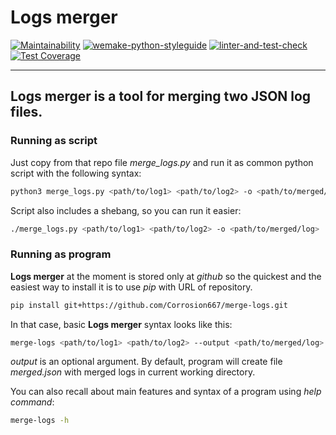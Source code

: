 # Logs merger

[![Maintainability](https://api.codeclimate.com/v1/badges/eaf040e366ea6f93dd35/maintainability)](https://codeclimate.com/github/Corrosion667/merge-logs/maintainability)
[![wemake-python-styleguide](https://img.shields.io/badge/style-wemake-000000.svg)](https://github.com/wemake-services/wemake-python-styleguide)
[![linter-and-test-check](https://github.com/Corrosion667/python-project-lvl3/actions/workflows/linter-and-test-check.yml/badge.svg)](https://github.com/Corrosion667/python-project-lvl3/actions/workflows/linter-and-test-check.yml)
[![Test Coverage](https://api.codeclimate.com/v1/badges/eaf040e366ea6f93dd35/test_coverage)](https://codeclimate.com/github/Corrosion667/merge-logs/test_coverage)

---

## **Logs merger** is a tool for merging two JSON log files.


### Running **as script**

Just copy from that repo file *merge_logs.py* and run it as common python script with the following syntax:
```bash
python3 merge_logs.py <path/to/log1> <path/to/log2> -o <path/to/merged/log>
```
Script also includes a shebang, so you can run it easier:
```bash
./merge_logs.py <path/to/log1> <path/to/log2> -o <path/to/merged/log>
```


### Running **as program**

**Logs merger** at the moment is stored only at *github* so the quickest and the easiest way to install it is to use *pip* with URL of repository.
```bash
pip install git+https://github.com/Corrosion667/merge-logs.git
```
In that case, basic **Logs merger** syntax looks like this:
```bash
merge-logs <path/to/log1> <path/to/log2> --output <path/to/merged/log>
```
*output* is an optional argument. By default, program will create file *merged.json* with merged logs in current working directory.

You can also recall about main features and syntax of a program using *help command*:
```bash
merge-logs -h
```


